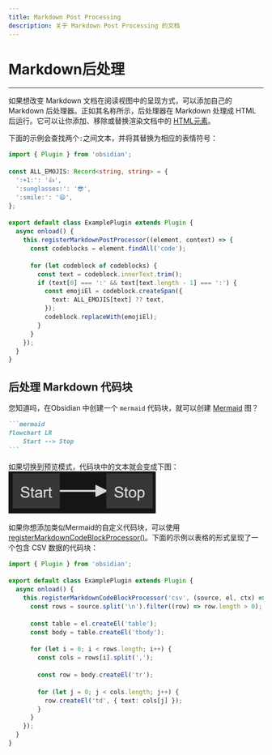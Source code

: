 ```yaml
---
title: Markdown Post Processing
description: 关于 Markdown Post Processing 的文档
---
```

<!--
 * @Author: Raistlind johnd0712@gmail.com
 * @Date: 2024-01-18 10:18:00
 * @LastEditors: Raistlind
 * @LastEditTime: 2024-01-18 10:18:00
 * @Description:
-->

# Markdown后处理

---

如果想改变 Markdown 文档在阅读视图中的呈现方式，可以添加自己的 Markdown 后处理器。正如其名称所示，后处理器在 Markdown 处理成 HTML 后运行。它可以让你添加、移除或替换渲染文档中的 [HTML元素](../user-interface/html-elements.md)。

下面的示例会查找两个`:`之间文本，并将其替换为相应的表情符号：

```ts
import { Plugin } from 'obsidian';

const ALL_EMOJIS: Record<string, string> = {
  ':+1:': '👍',
  ':sunglasses:': '😎',
  ':smile:': '😄',
};

export default class ExamplePlugin extends Plugin {
  async onload() {
    this.registerMarkdownPostProcessor((element, context) => {
      const codeblocks = element.findAll('code');

      for (let codeblock of codeblocks) {
        const text = codeblock.innerText.trim();
        if (text[0] === ':' && text[text.length - 1] === ':') {
          const emojiEl = codeblock.createSpan({
            text: ALL_EMOJIS[text] ?? text,
          });
          codeblock.replaceWith(emojiEl);
        }
      }
    });
  }
}
```

## 后处理 Markdown 代码块

您知道吗，在Obsidian 中创建一个 `mermaid` 代码块，就可以创建 [Mermaid](https://mermaid-js.github.io/) 图？

````md
```mermaid
flowchart LR
    Start --> Stop
```
````

如果切换到预览模式，代码块中的文本就会变成下图：
![](../../../../public/images/Markdown后处理.png)

如果你想添加类似Mermaid的自定义代码块，可以使用 [registerMarkdownCodeBlockProcessor()](https://docs.obsidian.md/Reference/TypeScript+API/Plugin/registerMarkdownCodeBlockProcessor)。下面的示例以表格的形式呈现了一个包含 CSV 数据的代码块：

```ts
import { Plugin } from 'obsidian';

export default class ExamplePlugin extends Plugin {
  async onload() {
    this.registerMarkdownCodeBlockProcessor('csv', (source, el, ctx) => {
      const rows = source.split('\n').filter((row) => row.length > 0);

      const table = el.createEl('table');
      const body = table.createEl('tbody');

      for (let i = 0; i < rows.length; i++) {
        const cols = rows[i].split(',');

        const row = body.createEl('tr');

        for (let j = 0; j < cols.length; j++) {
          row.createEl('td', { text: cols[j] });
        }
      }
    });
  }
}
```
